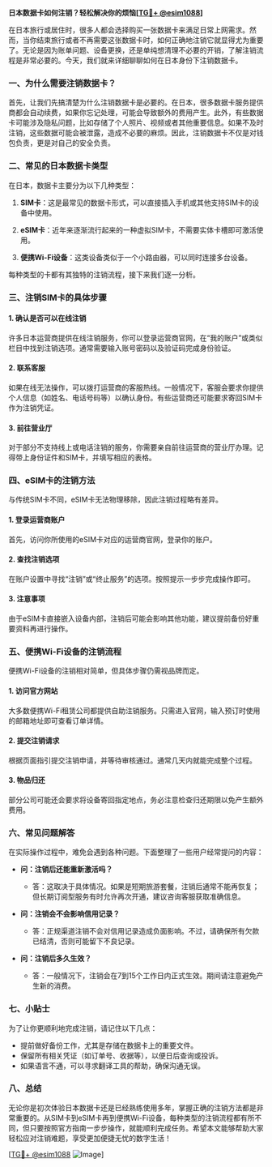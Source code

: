 **日本数据卡如何注销？轻松解决你的烦恼[[TG💪+ @esim1088](https://t.me/s/esim1088)]**

在日本旅行或居住时，很多人都会选择购买一张数据卡来满足日常上网需求。然而，当你结束旅行或者不再需要这张数据卡时，如何正确地注销它就显得尤为重要了。无论是因为账单问题、设备更换，还是单纯想清理不必要的开销，了解注销流程是非常必要的。今天，我们就来详细聊聊如何在日本身份下注销数据卡。

### 一、为什么需要注销数据卡？

首先，让我们先搞清楚为什么注销数据卡是必要的。在日本，很多数据卡服务提供商都会自动续费，如果你忘记处理，可能会导致额外的费用产生。此外，有些数据卡可能涉及隐私问题，比如存储了个人照片、视频或者其他重要信息。如果不及时注销，这些数据可能会被泄露，造成不必要的麻烦。因此，注销数据卡不仅是对钱包负责，更是对自己的安全负责。

### 二、常见的日本数据卡类型

在日本，数据卡主要分为以下几种类型：

1. **SIM卡**：这是最常见的数据卡形式，可以直接插入手机或其他支持SIM卡的设备中使用。
   
2. **eSIM卡**：近年来逐渐流行起来的一种虚拟SIM卡，不需要实体卡槽即可激活使用。

3. **便携Wi-Fi设备**：这类设备类似于一个小路由器，可以同时连接多台设备。

每种类型的卡都有其独特的注销流程，接下来我们逐一分析。

### 三、注销SIM卡的具体步骤

#### 1. 确认是否可以在线注销

许多日本运营商提供在线注销服务，你可以登录运营商官网，在“我的账户”或类似栏目中找到注销选项。通常需要输入账号密码以及验证码完成身份验证。

#### 2. 联系客服

如果在线无法操作，可以拨打运营商的客服热线。一般情况下，客服会要求你提供个人信息（如姓名、电话号码等）以确认身份。有些运营商还可能要求寄回SIM卡作为注销凭证。

#### 3. 前往营业厅

对于部分不支持线上或电话注销的服务，你需要亲自前往运营商的营业厅办理。记得带上身份证件和SIM卡，并填写相应的表格。

### 四、eSIM卡的注销方法

与传统SIM卡不同，eSIM卡无法物理移除，因此注销过程略有差异。

#### 1. 登录运营商账户

首先，访问你所使用的eSIM卡对应的运营商官网，登录你的账户。

#### 2. 查找注销选项

在账户设置中寻找“注销”或“终止服务”的选项。按照提示一步步完成操作即可。

#### 3. 注意事项

由于eSIM卡直接嵌入设备内部，注销后可能会影响其他功能，建议提前备份好重要资料再进行操作。

### 五、便携Wi-Fi设备的注销流程

便携Wi-Fi设备的注销相对简单，但具体步骤仍需视品牌而定。

#### 1. 访问官方网站

大多数便携Wi-Fi租赁公司都提供自助注销服务。只需进入官网，输入预订时使用的邮箱地址即可查看订单详情。

#### 2. 提交注销请求

根据页面指引提交注销申请，并等待审核通过。通常几天内就能完成整个过程。

#### 3. 物品归还

部分公司可能还会要求将设备寄回指定地点，务必注意检查归还期限以免产生额外费用。

### 六、常见问题解答

在实际操作过程中，难免会遇到各种问题。下面整理了一些用户经常提问的内容：

- **问：注销后还能重新激活吗？**
  - 答：这取决于具体情况。如果是短期旅游套餐，注销后通常不能再恢复；但长期订阅型服务有时允许再次开通，建议咨询客服获取准确信息。

- **问：注销会不会影响信用记录？**
  - 答：正规渠道注销不会对信用记录造成负面影响。不过，请确保所有欠款已结清，否则可能留下不良记录。

- **问：注销后多久生效？**
  - 答：一般情况下，注销会在7到15个工作日内正式生效。期间请注意避免产生新的消费。

### 七、小贴士

为了让你更顺利地完成注销，请记住以下几点：

- 提前做好备份工作，尤其是存储在数据卡上的重要文件。
- 保留所有相关凭证（如订单号、收据等），以便日后查询或投诉。
- 如果语言不通，可以寻求翻译工具的帮助，确保沟通无误。

### 八、总结

无论你是初次体验日本数据卡还是已经熟练使用多年，掌握正确的注销方法都是非常重要的。从SIM卡到eSIM卡再到便携Wi-Fi设备，每种类型的注销流程都有所不同，但只要按照官方指南一步步操作，就能顺利完成任务。希望本文能够帮助大家轻松应对注销难题，享受更加便捷无忧的数字生活！

[[TG💪+ @esim1088](https://t.me/s/esim1088) ![Image](https://i.postimg.cc/4NQfJmqS/Snipaste-2025-05-13-00-14-12.png)]